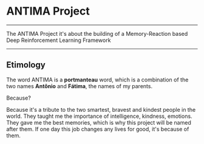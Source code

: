 # ANTIMA Project

---
The ANTIMA Project it's about the building of a Memory-Reaction based Deep Reinforcement Learning Framework 

<!-- based on some human functionalities as:

- Reactions
- Memories
- Sensors
- Actions
- GeneticAlgorithm Properties
- Among others -->
---

## Etimology

The word ANTIMA is a **portmanteau** word, which is a combination of the two names **Antônio** and **Fátima**, the names of my parents.

Because?

Because it's a tribute to the two smartest, bravest and kindest people in the world. They taught me the importance of intelligence, kindness, emotions. They gave me the best memories, which is why this project will be named after them. If one day this job changes any lives for good, it's because of them.
